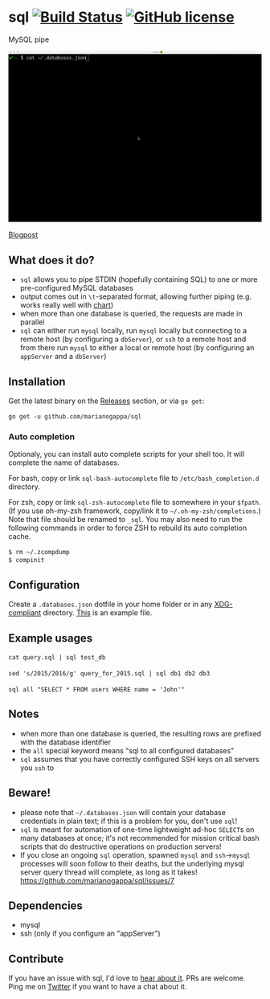 # sql [![Build Status](https://img.shields.io/travis/marianogappa/parseq.svg)](https://travis-ci.org/marianogappa/parseq) [![GitHub license](https://img.shields.io/badge/license-MIT-blue.svg)](https://raw.githubusercontent.com/MarianoGappa/sd/master/LICENSE)

MySQL pipe

![SQL](sql.gif)

[Blogpost](https://movio.co/en/blog/improving-with-sql-and-charts/)

## What does it do?

- `sql` allows you to pipe STDIN (hopefully containing SQL) to one or more pre-configured MySQL databases
- output comes out in `\t`-separated format, allowing further piping (e.g. works really well with [chart](https://github.com/MarianoGappa/chart))
- when more than one database is queried, the requests are made in parallel
- `sql` can either run `mysql` locally, run `mysql` locally but connecting to a remote host (by configuring a `dbServer`), or `ssh` to a remote host and from there run `mysql` to either a local or remote host (by configuring an `appServer` and a `dbServer`)

## Installation

Get the latest binary on the [Releases](https://github.com/MarianoGappa/sql/releases) section, or via `go get`:
```
go get -u github.com/marianogappa/sql
```

### Auto completion

Optionaly, you can install auto complete scripts for your shell too. It will complete the name of databases.

For bash, copy or link `sql-bash-autocomplete` file to `/etc/bash_completion.d` directory.

For zsh, copy or link `sql-zsh-autocomplete` file to somewhere in your `$fpath`. (If you use oh-my-zsh framework, copy/link it to `~/.oh-my-zsh/completions`.) Note that file should be renamed to `_sql`. You may also need to run the following commands in order to force ZSH to rebuild its auto completion cache.

```
$ rm ~/.zcompdump
$ compinit
```

## Configuration

Create a `.databases.json` dotfile in your home folder or in any [XDG-compliant](https://standards.freedesktop.org/basedir-spec/basedir-spec-latest.html) directory. [This](.databases.json.example) is an example file.

## Example usages

```
cat query.sql | sql test_db

sed 's/2015/2016/g' query_for_2015.sql | sql db1 db2 db3

sql all "SELECT * FROM users WHERE name = 'John'"
```

## Notes

- when more than one database is queried, the resulting rows are prefixed with the database identifier
- the `all` special keyword means "sql to all configured databases"
- `sql` assumes that you have correctly configured SSH keys on all servers you `ssh` to

## Beware!

- please note that `~/.databases.json` will contain your database credentials in plain text; if this is a problem for you, don't use `sql`!
- `sql` is meant for automation of one-time lightweight ad-hoc `SELECT`s on many databases at once; it's not recommended for mission critical bash scripts that do destructive operations on production servers!
- If you close an ongoing `sql` operation, spawned `mysql` and `ssh`->`mysql` processes will soon follow to their deaths, but the underlying mysql server query thread will complete, as long as it takes! https://github.com/marianogappa/sql/issues/7

## Dependencies

- mysql
- ssh (only if you configure an "appServer")

## Contribute

If you have an issue with sql, I'd love to [hear about it](https://github.com/marianogappa/sql/issues/new). PRs are welcome. Ping me on [Twitter](https://twitter.com/MarianoGappa) if you want to have a chat about it.
